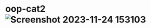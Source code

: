 # oop-cat2![Screenshot 2023-11-24 153103](https://github.com/Chebby21/oop-cat2/assets/145357328/20a8bd87-6109-49d5-9d56-df71660b4b6d)
